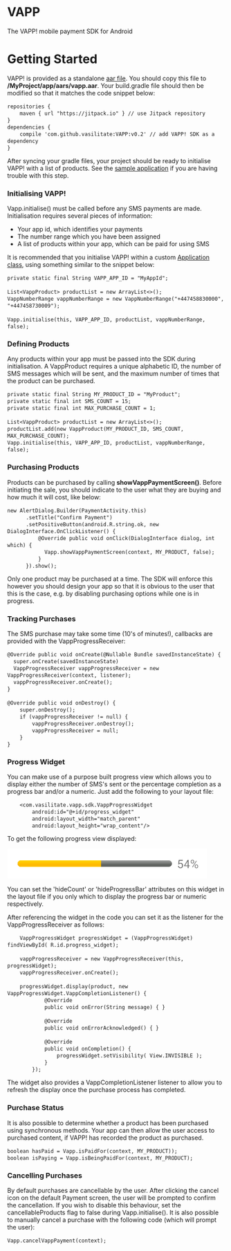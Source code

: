 # VAPP
The VAPP! mobile payment SDK for Android

# Getting Started
VAPP! is provided as a standalone [aar file](http://tools.android.com/tech-docs/new-build-system/aar-format).
You should copy this file to **/MyProject/app/aars/vapp.aar**. Your build.gradle file should then be modified 
so that it matches the code snippet below:

```
repositories {
    maven { url "https://jitpack.io" } // use Jitpack repository
}
dependencies {
    compile 'com.github.vasilitate:VAPP:v0.2' // add VAPP! SDK as a dependency
}
```

After syncing your gradle files, your project should be ready to initialise VAPP! with a list of products.
See the [sample application](https://github.com/vasilitate/VAPP-Store) if you are having trouble with this step.

### Initialising VAPP!
Vapp.initialise() must be called before any SMS payments are made. Initialisation requires several pieces of information:

- Your app id, which identifies your payments
- The number range which you have been assigned
- A list of products within your app, which can be paid for using SMS

It is recommended that you initialise VAPP! within a custom [Application class](http://developer.android.com/reference/android/app/Application.html),
using something similar to the snippet below:

```
private static final String VAPP_APP_ID = "MyAppId";

List<VappProduct> productList = new ArrayList<>();
VappNumberRange vappNumberRange = new VappNumberRange("+447458830000", "+447458730009");

Vapp.initialise(this, VAPP_APP_ID, productList, vappNumberRange, false);
```

### Defining Products
Any products within your app must be passed into the SDK during initialisation. A VappProduct requires a unique alphabetic ID, the number of SMS messages which will be sent, and the maximum number of times that the product can be purchased.

```
private static final String MY_PRODUCT_ID = "MyProduct";
private static final int SMS_COUNT = 15;
private static final int MAX_PURCHASE_COUNT = 1;

List<VappProduct> productList = new ArrayList<>();
productList.add(new VappProduct(MY_PRODUCT_ID, SMS_COUNT, MAX_PURCHASE_COUNT);
Vapp.initialise(this, VAPP_APP_ID, productList, vappNumberRange, false);
```

### Purchasing Products

Products can be purchased by calling **showVappPaymentScreen()**. Before initiating the sale, you should indicate to the user what they are buying and how much it will cost, like below:

```
new AlertDialog.Builder(PaymentActivity.this)
      .setTitle("Confirm Payment")
      .setPositiveButton(android.R.string.ok, new DialogInterface.OnClickListener() {
          @Override public void onClick(DialogInterface dialog, int which) {
            Vapp.showVappPaymentScreen(context, MY_PRODUCT, false);
          }
      }).show();
```

Only one product may be purchased at a time.  The SDK will enforce this however you should design your app so that it is obvious to the user that this is the case, e.g. by disabling purchasing options while one is in progress.

### Tracking Purchases

The SMS purchase may take some time (10's of minutes!), callbacks are provided with the VappProgressReceiver:
```
@Override public void onCreate(@Nullable Bundle savedInstanceState) {
  super.onCreate(savedInstanceState)
  VappProgressReceiver vappProgressReceiver = new VappProgressReceiver(context, listener);
  vappProgressReceiver.onCreate();
}

@Override public void onDestroy() {
    super.onDestroy();
    if (vappProgressReceiver != null) {
        vappProgressReceiver.onDestroy();
        vappProgressReceiver = null;
    }
}
```

### Progress Widget ###

You can make use of a purpose built progress view which allows you to display either the number of SMS's sent or the percentage completion as a progress bar and/or a numeric.  Just add the following to your layout file:

```
    <com.vasilitate.vapp.sdk.VappProgressWidget
        android:id="@+id/progress_widget"
        android:layout_width="match_parent"
        android:layout_height="wrap_content"/>
```
To get the following progress view displayed:

![Progess Widget](/readmeresources/VappStoreProgress.png "Progess Widget")

You can set the 'hideCount' or 'hideProgressBar' attributes on this widget in the layout file if you only which to display the progress bar or numeric respectively.

After referencing the widget in the code you can set it as the listener for the VappProgressReceiver as follows:

```
    VappProgressWidget progressWidget = (VappProgressWidget) findViewById( R.id.progress_widget);
 
    vappProgressReceiver = new VappProgressReceiver(this, progressWidget);
    vappProgressReceiver.onCreate();
    
    progressWidget.display(product, new VappProgressWidget.VappCompletionListener() {
            @Override
            public void onError(String message) { }

            @Override
            public void onErrorAcknowledged() { }

            @Override
            public void onCompletion() {
                progressWidget.setVisibility( View.INVISIBLE );
            }
        });
```
The widget also provides a VappCompletionListener listener to allow you to refresh the display once the purchase process has completed.

### Purchase Status ###

It is also possible to determine whether a product has been purchased using synchronous methods. Your app can then allow the user access to purchased content, if VAPP! has recorded the product as purchased.

```
boolean hasPaid = Vapp.isPaidFor(context, MY_PRODUCT));
boolean isPaying = Vapp.isBeingPaidFor(context, MY_PRODUCT);
```

### Cancelling Purchases ###
By default purchases are cancellable by the user. After clicking the cancel icon on the default Payment screen,
the user will be prompted to confirm the cancellation. If you wish to disable this behaviour, set the
cancellableProducts flag to false during Vapp.initialise(). It is also possible to manually cancel
a purchase with the following code (which will prompt the user):

```
Vapp.cancelVappPayment(context);
```
